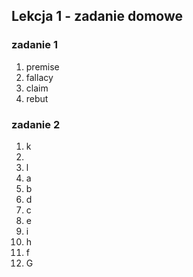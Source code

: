 ## Lekcja 1 - zadanie domowe

### zadanie 1

1. premise
2. fallacy
3. claim
4. rebut

### zadanie 2

1. k
2. 
3. l
4. a
5. b
6. d
7. c
8. e
9. i
10. h
11. f
12. G
